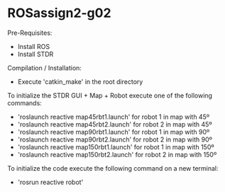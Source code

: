 # ROSassign2-g02

 Pre-Requisites:
 * Install ROS
 * Install STDR

 Compilation / Installation:
 * Execute 'catkin_make' in the root directory

To initialize the STDR GUI + Map + Robot execute one of the following commands:
   
 * 'roslaunch reactive map45rbt1.launch' for robot 1 in map with 45º
 * 'roslaunch reactive map45rbt2.launch' for robot 2 in map with 45º
 * 'roslaunch reactive map90rbt1.launch' for robot 1 in map with 90º
 * 'roslaunch reactive map90rbt2.launch' for robot 2 in map with 90º
 * 'roslaunch reactive map150rbt1.launch' for robot 1 in map with 150º
 * 'roslaunch reactive map150rbt2.launch' for robot 2 in map with 150º
 
 To initialize the code execute the following command on a new terminal:
 
 * 'rosrun reactive robot'
 
